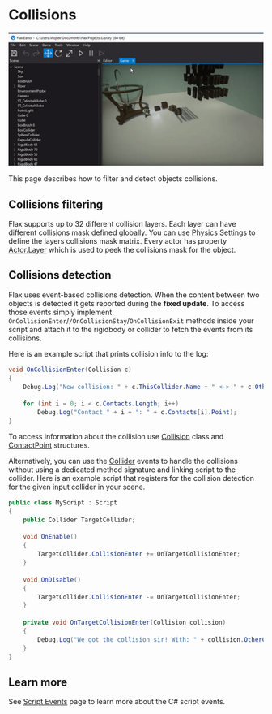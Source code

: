 # Collisions

![Collisions](media/physics3.gif)

This page describes how to filter and detect objects collisions.

## Collisions filtering

Flax supports up to 32 different collision layers. Each layer can have different collisions mask defined globally.
You can use [Physics Settings](physics-settings.md) to define the layers collisions mask matrix.
Every actor has property [Actor.Layer](https://docs.flaxengine.com/api/FlaxEngine.Actor.html#FlaxEngine_Actor_Layer) which is used to peek the collisions mask for the object.

## Collisions detection

Flax uses event-based collisions detection. When the content between two objects is detected it gets reported during the **fixed update**. To access those events simply implement `OnCollisionEnter`/`/OnCollisionStay`/`OnCollisionExit` methods inside your script and attach it to the rigidbody or collider to fetch the events from its collisions.

Here is an example script that prints collision info to the log:

```cs
void OnCollisionEnter(Collision c)
{
    Debug.Log("New collision: " + c.ThisCollider.Name + " <-> " + c.OtherCollider.Name);

    for (int i = 0; i < c.Contacts.Length; i++)
        Debug.Log("Contact " + i + ": " + c.Contacts[i].Point);
}
```

To access information about the collision use [Collision](https://docs.flaxengine.com/api/FlaxEngine.Collision.html) class and [ContactPoint](https://docs.flaxengine.com/api/FlaxEngine.ContactPoint.html) structures.

Alternatively, you can use the [Collider](https://docs.flaxengine.com/api/FlaxEngine.Collider.html) events to handle the collisions without using a dedicated method signature and linking script to the collider.
Here is an example script that registers for the collision detection for the given input collider in your scene.

```cs
public class MyScript : Script
{
	public Collider TargetCollider;

	void OnEnable()
	{
		TargetCollider.CollisionEnter += OnTargetCollisionEnter;
	}

	void OnDisable()
	{
		TargetCollider.CollisionEnter -= OnTargetCollisionEnter;
	}

	private void OnTargetCollisionEnter(Collision collision)
	{
		Debug.Log("We got the collision sir! With: " + collision.OtherCollider);
	}
}
```

## Learn more

See [Script Events](../scripting/events.md) page to learn more about the C# script events.



